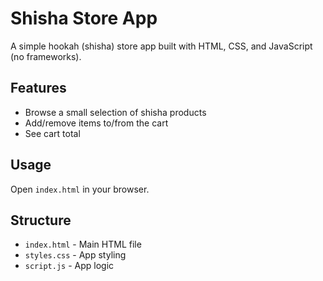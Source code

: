 # Shisha Store App

A simple hookah (shisha) store app built with HTML, CSS, and JavaScript (no frameworks).

## Features
- Browse a small selection of shisha products
- Add/remove items to/from the cart
- See cart total

## Usage
Open `index.html` in your browser.

## Structure
- `index.html` - Main HTML file
- `styles.css` - App styling
- `script.js` - App logic
